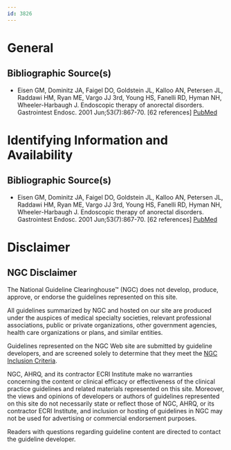 ```yaml
---
id: 3826
---
```


# General

## Bibliographic Source(s)

- Eisen GM, Dominitz JA, Faigel DO, Goldstein JL, Kalloo AN, Petersen JL, Raddawi HM, Ryan ME, Vargo JJ 3rd, Young HS, Fanelli RD, Hyman NH, Wheeler-Harbaugh J. Endoscopic therapy of anorectal disorders. Gastrointest Endosc. 2001 Jun;53(7):867-70. [62 references] [ PubMed ](http://www.ncbi.nlm.nih.gov/entrez/query.fcgi?cmd=Retrieve&db=pubmed&dopt=Abstract&list_uids=11375620)

# Identifying Information and Availability

## Bibliographic Source(s)

- Eisen GM, Dominitz JA, Faigel DO, Goldstein JL, Kalloo AN, Petersen JL, Raddawi HM, Ryan ME, Vargo JJ 3rd, Young HS, Fanelli RD, Hyman NH, Wheeler-Harbaugh J. Endoscopic therapy of anorectal disorders. Gastrointest Endosc. 2001 Jun;53(7):867-70. [62 references] [ PubMed ](http://www.ncbi.nlm.nih.gov/entrez/query.fcgi?cmd=Retrieve&db=pubmed&dopt=Abstract&list_uids=11375620)

# Disclaimer

## NGC Disclaimer

The National Guideline Clearinghouse™ (NGC) does not develop, produce, approve, or endorse the guidelines represented on this site.

All guidelines summarized by NGC and hosted on our site are produced under the auspices of medical specialty societies, relevant professional associations, public or private organizations, other government agencies, health care organizations or plans, and similar entities.

Guidelines represented on the NGC Web site are submitted by guideline developers, and are screened solely to determine that they meet the [NGC Inclusion Criteria](/help-and-about/summaries/inclusion-criteria).

NGC, AHRQ, and its contractor ECRI Institute make no warranties concerning the content or clinical efficacy or effectiveness of the clinical practice guidelines and related materials represented on this site. Moreover, the views and opinions of developers or authors of guidelines represented on this site do not necessarily state or reflect those of NGC, AHRQ, or its contractor ECRI Institute, and inclusion or hosting of guidelines in NGC may not be used for advertising or commercial endorsement purposes.

Readers with questions regarding guideline content are directed to contact the guideline developer.

